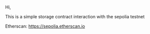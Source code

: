 Hi,

This is a simple storage contract interaction with the sepolia testnet

Etherscan: https://sepolia.etherscan.io
